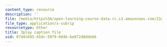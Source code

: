 ```yaml
---
content_type: resource
description: ''
file: /media/https%3A/open-learning-course-data-rc.s3.amazonaws.com/21g-027-asia-in-the-modern-world-images-representations-fall-2016/07ddc695d1dc50798d4bbe872d0ddeb6_1801226.vtt
file_type: application/x-subrip
resourcetype: Other
title: 3play caption file
uid: 07ddc695-d1dc-5079-8d4b-be872d0ddeb6
---
```

